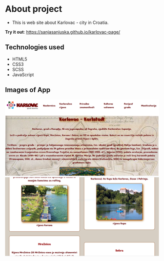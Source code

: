 # About project
- This is web site about Karlovac - city in Croatia.

**Try it out**: https://sanjasanjuska.github.io/karlovac-page/

## Technologies used
- HTML5
- CSS3
- SCSS
- JavaScript

## Images of App
![Home page](./images/print-screen1.PNG)
![part of one page](./images/print-screen2.PNG)